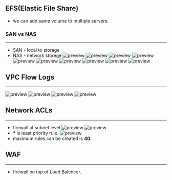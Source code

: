EFS(Elastic File Share)
----------------------
* we can add same volume to multiple servers.
### SAN vs NAS
---------------------------
* SAN - local to storage
* NAS - network storege
![preview](./images/aws87.png)
![preview](./images/aws88.png)
![preview](./images/aws89.png)
![preview](./images/aws90.png)
![preview](./images/aws91.png)
![preview](./images/aws92.png)
![preview](./images/aws93.png)
![preview](./images/aws94.png)
![preview](./images/aws95.png)
![preview](./images/aws96.png)

## VPC Flow Logs
----------------------------------
![preview](./images/aws97.png)
![preview](./images/aws98.png)
![preview](./images/aws99.png)
![preview](./images/aws100.png)


## Network ACLs
--------------------------------------
* firewall at subnet level
![preview](./images/aws101.png)
![preview](./images/aws102.png)
* __*__ is least priority rule.
![preview](./images/aws103.png)
* maximum rules can be created is __40__.


## WAF
-----------------------------
* firewall on top of Load Balencer.




